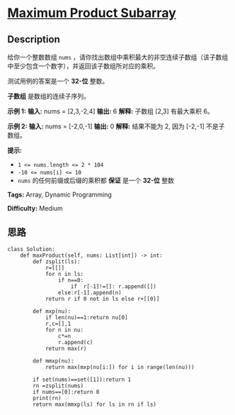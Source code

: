 # [Maximum Product Subarray][title]

## Description

给你一个整数数组 `nums` ，请你找出数组中乘积最大的非空连续子数组（该子数组中至少包含一个数字），并返回该子数组所对应的乘积。

测试用例的答案是一个  **32-位** 整数。

**子数组** 是数组的连续子序列。



**示例 1:**
            **输入:** nums = [2,3,-2,4]    **输出:** 6    **解释:**  子数组 [2,3] 有最大乘积 6。    

**示例 2:**
            **输入:** nums = [-2,0,-1]    **输出:** 0    **解释:**  结果不能为 2, 因为 [-2,-1] 不是子数组。



**提示:**

  * `1 <= nums.length <= 2 * 104`
  * `-10 <= nums[i] <= 10`
  * `nums` 的任何前缀或后缀的乘积都 **保证**  是一个 **32-位** 整数


**Tags:** Array, Dynamic Programming

**Difficulty:** Medium

## 思路

``` python3
class Solution:
    def maxProduct(self, nums: List[int]) -> int:
        def zsplit(ls):
            r=[[]]
            for n in ls:
                if n==0:
                    if  r[-1]!=[]: r.append([])
                else:r[-1].append(n)
            return r if 0 not in ls else r+[[0]]

        def mxp(nu):
            if len(nu)==1:return nu[0]
            r,c=[],1
            for n in nu:
                c*=n
                r.append(c)
            return max(r)

        def mmxp(nu):
            return max(mxp(nu[i:]) for i in range(len(nu)))

        if set(nums)==set([1]):return 1
        rn =zsplit(nums)
        if nums==[0]:return 0
        print(rn)
        return max(mmxp(ls) for ls in rn if ls)

            
```

[title]: https://leetcode-cn.com/problems/maximum-product-subarray
